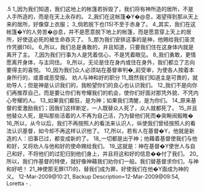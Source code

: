 .5 
1_因为我们知道，我们这地上的帐篷若拆毁了，我们将有神所造的居所，不是人手所造的，而是在天上永存的。 2_我们在这帐篷�Y�@息，渴望得到那从天上来的居所，好像穿上衣服； 3_倘若脱下也(15)不至于赤身了。 4_其实，我们在这帐篷�Y的人劳苦�@息，并不是愿意脱下地上的帐篷，而是愿意穿上天上的居所，好使这必死的被生命吞灭了。 5_那为我们安排这事的是神，他赐给我们圣灵作凭据(16)。 
6_所以，我们总是勇敢的，并且知道，只要我们住在这身体内就是离开了主。 7_因为我们行事为人是凭着信心，不是凭着眼见。 8_我们勇敢，更情愿离开身体，与主同住。 9_所以，无论是住在身内或住在身外，我们都立了志向要得主的喜悦。 10_因为我们众人必须站在基督审判�_前受审，为使各人按着本身所行的，或善或恶受报。 
劝人与神和好的职分 
11_既然我们知道主是可畏的，就劝导人；但是神是认识我们的，我盼望你们的良心也认识我们。 12_我们不是向你们再推荐自己，而是要让你们有夸耀我们的机会，使你们好面对那凭外貌、不凭内心夸耀的人。 13_如果我们癫狂，是为神；如果我们清醒，是为你们。 14_原来基督的爱激励我们；因我们这样断定，一人既替众人死了，众人就都死了。 15_并且他替众人死，是叫那些活着的人不再为自己活，乃为替他们死而�突畹闹骰睢� 
16_所以，从今以后，我们不再按照人的看法来认识人，纵使我们曾经按照人的看法认识基督，如今却不再这样认识他了。 17_所以，若有人在基督�Y，他就是新造的人：旧事已过，都变成新的了。 18_一切都是出于神；他藉着基督使我们与他和好，又将劝人与他和好的使命赐给我们。 19_这就是：神在基督�Y使世人与自己和好，不将他们的过犯归到他们身上，并且将这和好的信息��付了我们。 
20_所以，我们作基督的特使，就好像神藉我们劝你们一般。我们替基督求你们，与神和好吧！ 21_神使那无罪(17)的，替我们成为罪，好使我们在他�Y面成为神的义。 
12-Mar-2009@10:21, Backup Description=12-Mar-2009@09:54, Loretta - 
 .